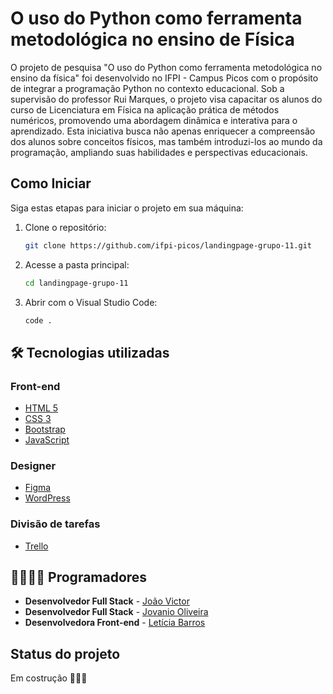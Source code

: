 # O uso do Python como ferramenta metodológica no ensino de Física

O projeto de pesquisa "O uso do Python como ferramenta metodológica no ensino da física" foi desenvolvido no IFPI - Campus Picos com o propósito de integrar a programação Python no contexto educacional. Sob a supervisão do professor Rui Marques, o projeto visa capacitar os alunos do curso de Licenciatura em Física na aplicação prática de métodos numéricos, promovendo uma abordagem dinâmica e interativa para o aprendizado. Esta iniciativa busca não apenas enriquecer a compreensão dos alunos sobre conceitos físicos, mas também introduzi-los ao mundo da programação, ampliando suas habilidades e perspectivas educacionais.

## Como Iniciar

Siga estas etapas para iniciar o projeto em sua máquina:

1. Clone o repositório:

    ```bash
   git clone https://github.com/ifpi-picos/landingpage-grupo-11.git

2. Acesse a pasta principal:

    ```bash
    cd landingpage-grupo-11

3. Abrir com o Visual Studio Code:

    ```bash
    code .

## 🛠️ Tecnologias utilizadas

### Front-end

* [HTML 5](https://developer.mozilla.org/pt-BR/docs/Web/HTML)
* [CSS 3](https://developer.mozilla.org/pt-BR/docs/Web/CSS)
* [Bootstrap](https://getbootstrap.com/docs/5.3/getting-started/introduction/)
* [JavaScript](https://developer.mozilla.org/pt-BR/docs/Web/JavaScript)

### Designer

* [Figma](https://www.figma.com)
* [WordPress](https://br.wordpress.org)

### Divisão de tarefas

* [Trello](https://www.trello.com)

## 👨‍💻👩‍💻 Programadores

- <b>Desenvolvedor Full Stack</b> - [João Victor](https://github.com/JoaoVictor-dev1)
- <b>Desenvolvedor Full Stack</b> - [Jovanio Oliveira](https://github.com/JovanioOliveira/)
- <b>Desenvolvedora Front-end</b> - [Letícia Barros](https://github.com/leticiabarros23)

## Status do projeto

Em costrução 👷‍♂️🚧
